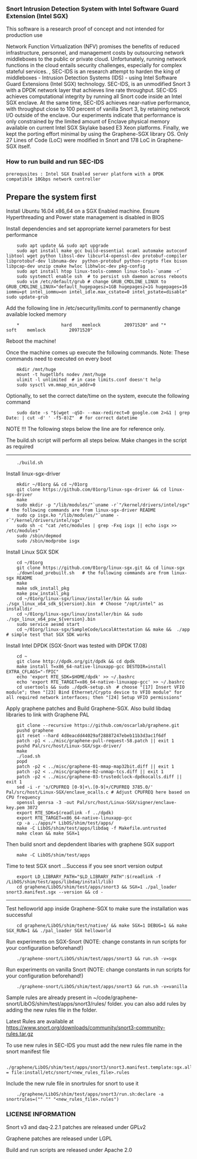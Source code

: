 ### Snort Intrusion Detection System with Intel Software Guard Extension (Intel SGX)

This software is a research proof of concept and not intended for production use

Network Function Virtualization (NFV) promises the benefits of reduced infrastructure, personnel, and management costs by outsourcing network middleboxes to the public or private cloud. Unfortunately, running network functions in the cloud entails security challenges, especially for complex stateful services. , SEC-IDS is an research attempt to harden the king of middleboxes - Intrusion Detection Systems (IDS) - using Intel Software Guard Extensions (Intel SGX) technology. SEC-IDS, is an unmodified Snort 3 with a DPDK network layer that achieves line rate throughput. SEC-IDS achieves computational integrity by running all Snort code inside an Intel SGX enclave. At the same time, SEC-IDS achieves near-native performance, with throughput close to 100 percent of vanilla Snort 3, by retaining network I/O outside of the enclave. Our experiments indicate that performance is only constrained by the limited amount of  Enclave physical memory available on current Intel SGX Skylake based E3 Xeon platforms. Finally, we kept the porting effort minimal by using the Graphene-SGX library OS. Only 27 Lines of Code (LoC) were modified in Snort and 178 LoC in Graphene-SGX itself.


### How to run build and run SEC-IDS
	prerequsites : Intel SGX Enabled server platform with a DPDK compatible 10Gbps network controller

## Prepare the system first

Install Ubuntu 16.04 x86_64 on a SGX Enabled machine. Ensure Hyperthreading and Power state management is disabled in BIOS


Install dependencies and set appropriate kernel parameters for best performance

```
	sudo apt update && sudo apt upgrade
	sudo apt install make gcc build-essential ocaml automake autoconf libtool wget python libssl-dev libcurl4-openssl-dev protobuf-compiler libprotobuf-dev libnuma-dev  python-protobuf python-crypto flex bison libpcap-dev unzip cmake hwloc libhwloc-dev pkg-config
	sudo apt install htop linux-tools-common linux-tools-`uname -r`
	sudo systemctl enable ssh  # to persist ssh daemon across reboots
	sudo vim /etc/default/grub # change GRUB_CMDLINE_LINUX to GRUB_CMDLINE_LINUX="default_hugepagesz=1GB hugepagesz=1G hugepages=16 iommu=pt intel_iommu=on intel_idle.max_cstate=0 intel_pstate=disable"
sudo update-grub

```

Add the following line in /etc/security/limits.conf to permanently change available locked memory

```
	*                hard    memlock         20971520" and "*                soft    memlock         20971520"
```

Reboot the machine!

Once the machine comes up execute the following commands. Note: These commands need to executed on every boot

```
	mkdir /mnt/huge
	mount -t hugetlbfs nodev /mnt/huge
	ulimit -l unlimited  # in case limits.conf doesn't help
	sudo sysctl vm.mmap_min_addr=0
```

Optionally, to set the correct date/time on the system, execute the following command

```
	sudo date -s "$(wget -qSO- --max-redirect=0 google.com 2>&1 | grep Date: | cut -d' ' -f5-8)Z"  # for correct datetime
```


NOTE !!! The following steps below the line are for reference only. 

The build.sh script will perform all steps below. Make changes in the script as required

------------------------------------------------------------------------------------------------------------------------------

```
	./build.sh
```

Install linux-sgx-driver

```
	mkdir ~/01org && cd ~/01org
	git clone https://github.com/01org/linux-sgx-driver && cd linux-sgx-driver
	make
	sudo mkdir -p "/lib/modules/"`uname -r`"/kernel/drivers/intel/sgx"          # the following commands are from linux-sgx-driver README
	sudo cp isgx.ko "/lib/modules/"`uname -r`"/kernel/drivers/intel/sgx"
	sudo sh -c "cat /etc/modules | grep -Fxq isgx || echo isgx >> /etc/modules"
	sudo /sbin/depmod
	sudo /sbin/modprobe isgx
```


Install Linux SGX SDK

```
	cd ~/01org
	git clone https://github.com/01org/linux-sgx.git && cd linux-sgx
	./download_prebuilt.sh   # the following commands are from linux-sgx README
	make
	make sdk_install_pkg
	make psw_install_pkg
	cd ~/01org/linux-sgx/linux/installer/bin && sudo ./sgx_linux_x64_sdk_${version}.bin  # Choose "/opt/intel" as installdir 
	cd ~/01org/linux-sgx/linux/installer/bin && sudo ./sgx_linux_x64_psw_${version}.bin 
	sudo service aesmd start
	cd ~/01org/linux-sgx/SampleCode/LocalAttestation && make &&  ./app  # simple test that SGX SDK works
```



Install Intel DPDK  (SGX-Snort was tested with DPDK 17.08)

```
	cd ~
	git clone http://dpdk.org/git/dpdk && cd dpdk
	make install T=x86_64-native-linuxapp-gcc DESTDIR=install  EXTRA_CFLAGS="-fPIC"
	echo 'export RTE_SDK=$HOME/dpdk' >> ~/.bashrc
	echo 'export RTE_TARGET=x86_64-native-linuxapp-gcc' >> ~/.bashrc
	cd usertools && sudo ./dpdk-setup.sh  # choose "[17] Insert VFIO module"; then "[23] Bind Ethernet/Crypto device to VFIO module" for all required network interfaces; then "[24] Setup VFIO permissions"
```

Apply graphene patches and Build Graphene-SGX. Also build libdaq libraries to link with Graphene PAL

```
    git clone --recursive https://github.com/oscarlab/graphene.git
    pushd graphene
    git reset --hard 4d8eacdd44029af28887247ebeb11b3d3ac1f6df
    patch -p1 < ../misc/graphene-pull-request-58.patch || exit 1
    pushd Pal/src/host/Linux-SGX/sgx-driver/
    make
    ./load.sh
    popd
    patch -p2 < ../misc/graphene-01-mmap-map32bit.diff || exit 1
    patch -p2 < ../misc/graphene-02-unmap-tcs.diff || exit 1
    patch -p2 < ../misc/graphene-03-trustedclock-dpdkocalls.diff || exit 1
    sed -i -r 's/CPUFREQ [0-9]+\.[0-9]+/CPUFREQ 3785.0/' Pal/src/host/Linux-SGX/enclave_ocalls.c # Adjust CPUFREQ here based on CPU frequency
    openssl genrsa -3 -out Pal/src/host/Linux-SGX/signer/enclave-key.pem 3072
    export RTE_SDK=$(readlink -f ../dpdk)
    export RTE_TARGET=x86_64-native-linuxapp-gcc
    cp -a ../apps/* LibOS/shim/test/apps/
    make -C LibOS/shim/test/apps/libdaq -f Makefile.untrusted
    make clean && make SGX=1
```

Then build snort and depdendent libaries with graphene SGX support

```
    make -C LibOS/shim/test/apps

```

Time to test SGX snort ...Success if you see snort version output

```
	export LD_LIBRARY_PATH="$LD_LIBRARY_PATH":$(readlink -f /LibOS/shim/test/apps/libdaq/install/lib)
	cd graphene/LibOS/shim/test/apps/snort3 && SGX=1 ./pal_loader snort3.manifest.sgx --version && cd -

```
--------------------------------------------------------------------------------------------------------------------------

Test helloworld app inside Graphene-SGX to make sure the installation was successful

```
	cd graphene/LibOS/shim/test/native/ && make SGX=1 DEBUG=1 && make SGX_RUN=1 && ./pal_loader SGX helloworld
```

Run experiments on SGX-Snort (NOTE: change constants in run scripts for your configuration beforehand!)

```
	./graphene-snort/LibOS/shim/test/apps/snort3 && run.sh -v=sgx
```

Run experiments on vanilla Snort (NOTE: change constants in run scripts for your configuration beforehand!)

```
	./graphene-snort/LibOS/shim/test/apps/snort3 && run.sh -v=vanilla
```


Sample rules are already present in ~/code/graphene-snort/LibOS/shim/test/apps/snort3/rules/ folder. 
you can also add rules by adding the new rules file in the folder. 

Latest Rules are available at https://www.snort.org/downloads/community/snort3-community-rules.tar.gz

To use new rules in SEC-IDS you must add the new rules file name in the snort manifest file

```
	./graphene/LibOS/shim/test/apps/snort3/snort3.manifest.template:sgx.allowed_files.rules6 = file:install/etc/snort/<new_rules_file>.rules
```

Include the new rule file in snortrules for snort to use it

```
	./graphene/LibOS/shim/test/apps/snort3/run.sh:declare -a   snortrules=("" "" "<new_rules_file>.rules")
```


### LICENSE INFORMATION

Snort v3 and daq-2.2.1 patches are released under GPLv2

Graphene patches are released under LGPL

Build and run scripts are released under Apache 2.0


